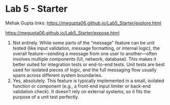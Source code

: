 # Lab 5 - Starter
Mehak Gupta
links:
https://megupta06.github.io/Lab5_Starter/explore.html


https://megupta06.github.io/Lab5_Starter/expose.html

1. Not entirely. While some parts of the “message” feature can be unit tested (like input validation, message formatting, or internal logic), the overall feature—sending a message from one user to another—often involves multiple components (UI, network, database). This makes it better suited for integration tests or end-to-end tests. Unit tests are best used for isolated pieces of logic, and the full messaging flow usually spans across different system boundaries.
2. Yes, absolutely. This feature is typically implemented in a small, isolated function or component (e.g., a front-end input limiter or back-end validation check). It doesn’t rely on external systems, so it fits the purpose of a unit test perfectly.
